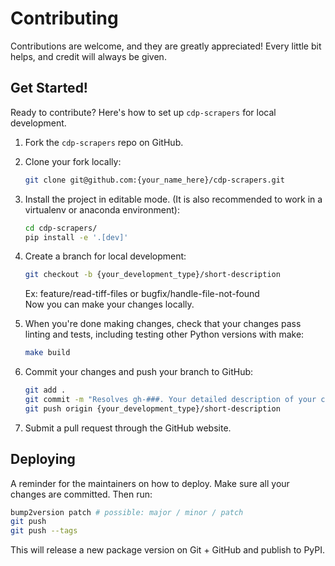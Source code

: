# Contributing

Contributions are welcome, and they are greatly appreciated! Every little bit
helps, and credit will always be given.

## Get Started!

Ready to contribute? Here's how to set up `cdp-scrapers` for local development.

1. Fork the `cdp-scrapers` repo on GitHub.

2. Clone your fork locally:

    ```bash
    git clone git@github.com:{your_name_here}/cdp-scrapers.git
    ```

3. Install the project in editable mode. (It is also recommended to work in a virtualenv or anaconda environment):

    ```bash
    cd cdp-scrapers/
    pip install -e '.[dev]'
    ```

4. Create a branch for local development:

    ```bash
    git checkout -b {your_development_type}/short-description
    ```

    Ex: feature/read-tiff-files or bugfix/handle-file-not-found<br>
    Now you can make your changes locally.

5. When you're done making changes, check that your changes pass linting and
   tests, including testing other Python versions with make:

    ```bash
    make build
    ```

6. Commit your changes and push your branch to GitHub:

    ```bash
    git add .
    git commit -m "Resolves gh-###. Your detailed description of your changes."
    git push origin {your_development_type}/short-description
    ```

7. Submit a pull request through the GitHub website.

## Deploying

A reminder for the maintainers on how to deploy.
Make sure all your changes are committed.
Then run:

```bash
bump2version patch # possible: major / minor / patch
git push
git push --tags
```

This will release a new package version on Git + GitHub and publish to PyPI.
